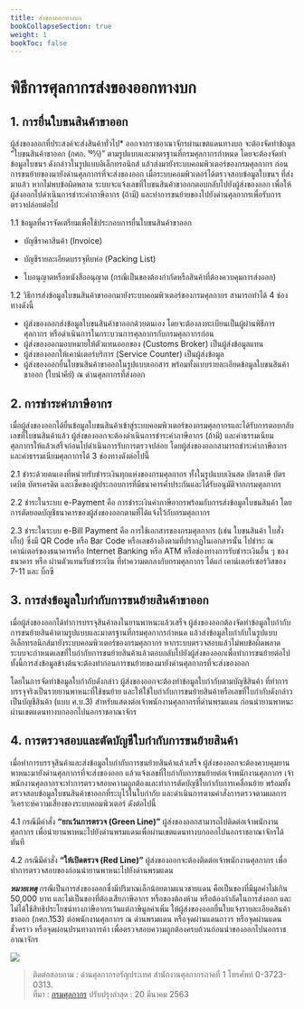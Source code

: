 ```yaml
---
title: ส่งของออกทางบก
bookCollapseSection: true
weight: 1
bookToc: false
---
```



# พิธีการศุลกากรส่งของออกทางบก

## 1. การยื่นใบขนสินค้าขาออก

ผู้ส่งของออกที่ประสงค์จะส่งสินค้าทั่วไป* ออกจากราชอาณาจักรผ่านเขตแดนทางบก จะต้องจัดทำข้อมูล “ใบขนสินค้าขาออก (กศก.  101⁄1)” ตามรูปแบบและมาตรฐานที่กรมศุลกากรกำหนด โดยจะต้องจัดทำข้อมูลใบขนฯ ดังกล่าวในรูปแบบอิเล็กทรอนิกส์ แล้วส่งมายังระบบคอมพิวเตอร์ของกรมศุลกากร ก่อนการขนย้ายของมายังด่านศุลกากรที่จะส่งของออก เมื่อระบบคอมพิวเตอร์ได้ตรวจสอบข้อมูลใบขนฯ ที่ส่งมาแล้ว หากไม่พบข้อผิดพลาด ระบบจะแจ้งเลขที่ใบขนสินค้าขาออกตอบกลับไปยังผู้ส่งของออก เพื่อให้ผู้ส่งออกไปดำเนินการชำระค่าภาษีอากร (ถ้ามี) และทำการขนย้ายของไปยังด่านศุลกากรเพื่อรับการตรวจปล่อยต่อไป

1.1 ข้อมูลที่ควรจัดเตรียมเพื่อใช้ประกอบการยื่นใบขนสินค้าขาออก

-   บัญชีราคาสินค้า (Invoice)  
    
-   บัญชีรายละเอียดบรรจุหีบห่อ (Packing List)  
    
-   ใบอนุญาตหรือหนังสืออนุญาต (กรณีเป็นของต้องกำกัดหรือสินค้าที่ต้องควบคุมการส่งออก)  
    

1.2 วิธีการส่งข้อมูลใบขนสินค้าขาออกมายังระบบคอมพิวเตอร์ของกรมศุลกากร สามารถทำได้ 4 ช่องทางดังนี้

-   ผู้ส่งของออกส่งข้อมูลใบขนสินค้าขาออกด้วยตนเอง โดยจะต้องลงทะเบียนเป็นผู้ผ่านพิธีการศุลกากร หรือดำเนินการในกระบวนการศุลกากรกับกรมศุลกากรก่อน
-   ผู้ส่งของออกมอบหมายให้ตัวแทนออกของ (Customs Broker) เป็นผู้ส่งข้อมูลแทน
-   ผู้ส่งของออกให้เคาน์เตอร์บริการ (Service Counter) เป็นผู้ส่งข้อมูล
-   ผู้ส่งของออกยื่นใบขนสินค้าขาออกในรูปแบบเอกสาร พร้อมทั้งแบบรายละเอียดข้อมูลใบขนสินค้าขาออก (ใบนําคีย์) ณ ด่านศุลกากรที่ส่งออก

## 2. การชำระค่าภาษีอากร

เมื่อผู้ส่งของออกได้ยื่นข้อมูลใบขนสินค้าเข้าสู่ระบบคอมพิวเตอร์ของกรมศุลกากรและได้รับการตอบกลับเลขที่ใบขนสินค้าแล้ว ผู้ส่งของออกจะต้องดำเนินการชำระค่าภาษีอากร (ถ้ามี) และค่าธรรมเนียมศุลกากรให้แล้วเสร็จก่อนไปดำเนินการรับการตรวจปล่อย โดยผู้ส่งของออกสามารถชำระค่าภาษีอากรและค่าธรรมเนียมศุลกากรได้ 3 ช่องทางดังต่อไปนี้

2.1 ชำระด้วยตนเองที่หน่วยรับชำระเงินทุกแห่งของกรมศุลกากร ทั้งในรูปแบบเงินสด บัตรภาษี บัตรเดบิต บัตรเครดิต และเช็คของผู้ประกอบการที่มีธนาคารค้ำประกันและได้รับอนุมัติจากกรมศุลกากร

2.2 ชำระในระบบ e-Payment คือ การชำระเงินค่าภาษีอากรพร้อมกับการส่งข้อมูลใบขนสินค้า โดยการตัดยอดบัญชีธนาคารของผู้ส่งของออกตามที่ได้แจ้งไว้กับกรมศุลกากร

2.3 ชำระในระบบ e-Bill Payment คือ การใช้เอกสารของกรมศุลกากร (เช่น ใบขนสินค้า ใบสั่งเก็บ) ซึ่งมี QR Code หรือ Bar Code หรือเลขอ้างอิงตามที่ปรากฏในเอกสารนั้น ไปชำระ ณ เคาน์เตอร์ของธนาคารหรือ Internet Banking หรือ ATM หรือช่องทางการรับชำระเงินอื่น ๆ ของธนาคาร หรือ ผ่านตัวแทนรับชำระเงิน ที่ทำความตกลงกับกรมศุลกากร ได้แก่ เคาน์เตอร์เซอร์วิสของ 7-11 และ บิ๊กซี

## 3. การส่งข้อมูลใบกำกับการขนย้ายสินค้าขาออก

เมื่อผู้ส่งของออกได้ทำการบรรจุสินค้าลงในยานพาหนะแล้วเสร็จ ผู้ส่งของออกต้องจัดทำข้อมูลใบกำกับการขนย้ายสินค้าตามรูปแบบและมาตรฐานที่กรมศุลกากรกำหนด แล้วส่งข้อมูลใบกำกับในรูปแบบอิเล็กทรอนิกส์มายังระบบคอมพิวเตอร์ของกรมศุลกากร หากระบบตรวจสอบแล้วไม่พบข้อผิดพลาด ระบบจะกำหนดเลขที่ใบกำกับการขนย้ายสินค้าแล้วตอบกลับไปยังผู้ส่งของออกเพื่อทำการขนย้ายต่อไป ทั้งนี้การส่งข้อมูลข้างต้นจะต้องทำก่อนการขนย้ายของมายังด่านศุลกากรที่จะส่งของออก

โดยในการจัดทำข้อมูลใบกำกับดังกล่าว ผู้ส่งของออกจะต้องทำข้อมูลใบกำกับตามบัญชีสินค้า ที่ทำการบรรจุจริงเป็นรายยานพาหนะที่ใช้ขนย้าย และให้ใช้ใบกำกับการขนย้ายสินค้าหรือเลขที่ใบกำกับดังกล่าวเป็นบัญชีสินค้า (แบบ ศ.บ.3) สำหรับแสดงต่อเจ้าพนักงานศุลกากรที่ด่านพรมแดน ก่อนนำยานพาหนะผ่านเขตแดนทางบกออกไปนอกราชอาณาจักร

## 4. การตรวจสอบและตัดบัญชีใบกำกับการขนย้ายสินค้า

เมื่อทำการบรรจุสินค้าและส่งข้อมูลใบกำกับการขนย้ายสินค้าแล้วเสร็จ ผู้ส่งของออกจะต้องควบคุมยานพาหนะมายังด่านศุลกากรที่จะส่งของออก แล้วแจ้งเลขที่ใบกำกับการขนย้ายต่อเจ้าพนักงานศุลกากร เจ้าพนักงานศุลกากรจะทำการตรวจสอบความถูกต้องและทำการตัดบัญชีใบกำกับการเคลื่อนย้าย พร้อมทั้งตรวจสอบข้อมูลใบขนสินค้าขาออกที่ระบุไว้ในใบกำกับ และดำเนินการตามคำสั่งการตรวจตามผลการวิเคราะห์ความเสี่ยงของระบบคอมพิวเตอร์ ดังต่อไปนี้

4.1 กรณีมีคำสั่ง  **“ยกเว้นการตรวจ (Green Line)”**  ผู้ส่งของออกสามารถไปติดต่อเจ้าพนักงานศุลกากร เพื่อนำยานพาหนะไปยังด่านพรมแดนเพื่อผ่านเขตแดนทางบกออกไปนอกราชอาณาจักรได้ทันที

4.2 กรณีมีคำสั่ง  **“ให้เปิดตรวจ (Red Line)”**  ผู้ส่งของออกจะต้องติดต่อเจ้าพนักงานศุลกากร เพื่อทำการตรวจสอบของก่อนนำยานพาหนะไปยังด่านพรมแดน

**_หมายเหตุ_**  กรณีเป็นการส่งของออกซึ่งมีปริมาณเล็กน้อยตามแนวชายแดน คือเป็นของที่มีมูลค่าไม่เกิน 50,000 บาท และไม่เป็นของที่ต้องเสียภาษีอากร หรือของต้องห้าม หรือต้องกํากัดในการส่งออก และไม่ได้ใช้สิทธิประโยชน์ทางภาษีอากรเว้นแต่ภาษีมูลค่าเพิ่ม ให้ผู้ส่งของออกยื่นใบแจ้งรายละเอียดสินค้าขาออก (กศก.153) ต่อพนักงานศุลกากร ณ ด่านพรมแดน หรือจุดผ่านแดนถาวร หรือจุดผ่านแดนชั่วคราว หรือจุดผ่อนปรนทางการค้า เพื่อตรวจสอบความถูกต้องครบถ้วนก่อนนำของออกไปนอกราชอาณาจักร

![](http://www.customs.go.th/data_files/8ae1611b3bda95f9a0ed2953787fb446.jpg)


> ติดต่อสอบถาม : ด่านศุลกากรอรัญประเทศ สำนักงานศุลกากรภาคที่ 1 โทรศัพท์ 0-3723-0313.  
>ที่มา :  [กรมศุลกากร](http://www.customs.go.th/content_with_menu1.php?ini_menu=menu_business_160421_02&ini_content=business_160426_02_160914_02_160914_01&root_left_menu=menu_business_160421_02_160421_02&lang=th&root_left_menu=menu_business_160421_02_160421_02&left_menu=menu_business_160421_02_160421_02_160914_01)  ปรับปรุงล่าสุด : 20 มีนาคม 2563
